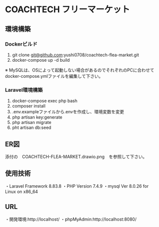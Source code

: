 # COACHTECH フリーマーケット
## 環境構築
### Dockerビルド
1. git clone git@github.com:yushi0708/coachtech-flea-market.git
2. docker-compose up -d build

※ MySQLは、OSによって起動しない場合があるのでそれぞれのPCに合わせてdocker-compose.ymlファイルを編集して下さい。

### Laravel環境構築
1. docker-compose exec php bash
2. composer install
3. .env.exampleファイルから.envを作成し、環境変数を変更
4. php artisan key:generate
5. php artisan migrate
6. pht artisan db:seed

## ER図
添付の　COACHTECH-FLEA-MARKET.drawio.png　を参照して下さい。
   
## 使用技術
・Laravel Framework 8.83.8
・PHP Version 7.4.9
・mysql  Ver 8.0.26 for Linux on x86_64 

## URL
・開発環境:http://localhost/
・phpMyAdmin:http://localhost:8080/
